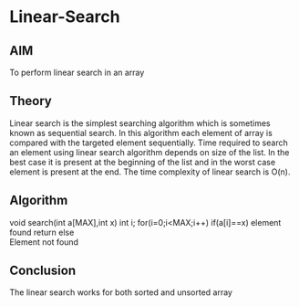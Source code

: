 # Linear-Search
## AIM
To perform  linear search in an array 

## Theory
Linear search is the simplest searching algorithm which is sometimes known as sequential search. In this algorithm each element of array is compared with the targeted element sequentially. Time required to search an element using linear search algorithm depends on size of the list. In the best case it is present at the beginning of the list and in the worst case element is present at the end. The time complexity of linear search is O(n).

## Algorithm
void search(int a[MAX],int x)
	int i;
	for(i=0;i<MAX;i++)
		if(a[i]==x)
	element found
      return
   else   
	Element not found
  
  ## Conclusion 
  The linear search works for both sorted and unsorted array 
  
